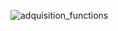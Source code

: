 
![adquisition_functions](https://user-images.githubusercontent.com/46595907/106001545-603c3080-60b0-11eb-8e40-3bb579d937b8.PNG)
